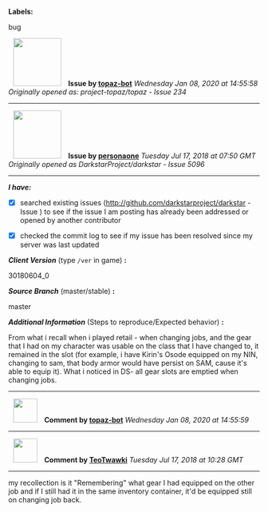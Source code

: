**Labels:**

bug



<a href="https://github.com/topaz-bot"><img src="https://avatars3.githubusercontent.com/u/59651103?v=4" width="96" height="96" hspace="10"></img></a> **Issue by [topaz-bot](https://github.com/topaz-bot)**
_Wednesday Jan 08, 2020 at 14:55:58_
_Originally opened as: project-topaz/topaz - Issue 234_

----

<a href="https://github.com/personaone"><img src="https://avatars0.githubusercontent.com/u/8123295?v=4"  width="96" height="96" hspace="10"></img></a> **Issue by [personaone](https://github.com/personaone)**
_Tuesday Jul 17, 2018 at 07:50 GMT_
_Originally opened as DarkstarProject/darkstar - Issue 5096_

----

<!-- place 'x' mark between square [] brackets to checkmark box -->

**_I have:_**

- [x] searched existing issues (http://github.com/darkstarproject/darkstar - Issue ) to see if the issue I am posting has already been addressed or opened by another contributor
- [x] checked the commit log to see if my issue has been resolved since my server was last updated


<!-- Issues will be closed without being looked into if the following information is missing (unless its not applicable). -->

**_Client Version_** (type `/ver` in game) **:** 
30180604_0

**_Source Branch_** (master/stable) **:** 
master

<!-- If there is a server you know we can reproduce this on right now, please mention it here. -->
**_Additional Information_** (Steps to reproduce/Expected behavior) **:** 

From what i recall when i played retail - when changing jobs, and the gear that I had on my character was usable on the class that I have changed to, it remained in the slot (for example, i have Kirin's Osode equipped on my NIN, changing to sam, that body armor would have persist on SAM, cause it's able to equip it). What i noticed in DS- all gear slots are emptied when changing jobs.



----
<a href="https://github.com/topaz-bot"><img src="https://avatars3.githubusercontent.com/u/59651103?v=4" width="48" height="48" hspace="10"></img></a> **Comment by [topaz-bot](https://github.com/topaz-bot)**
_Wednesday Jan 08, 2020 at 14:55:59_

----

<a href="https://github.com/TeoTwawki"><img src="https://avatars0.githubusercontent.com/u/6871475?v=4"  width="48" height="48" hspace="10"></img></a> **Comment by [TeoTwawki](https://github.com/TeoTwawki)**
_Tuesday Jul 17, 2018 at 10:28 GMT_

----

my recollection is it "Remembering" what gear I had equipped on the other job and if I still had it in the same inventory container, it'd be equipped still on changing job back.

